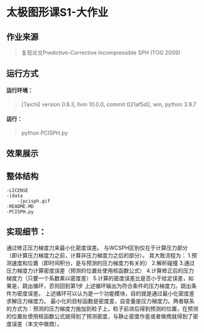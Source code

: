 # 太极图形课S1-大作业

## 作业来源
> 复现论文Predictive-Corrective Incompressible SPH (TOG 2009)

## 运行方式

#### 运行环境：
> [Taichi] version 0.8.3, llvm 10.0.0, commit 021af5d2, win, python 3.9.7

#### 运行：
> python PCISPH.py

## 效果展示
> 

## 整体结构
> 
```
-LICENSE
-|data
	-|pcisph.gif
-README.MD
-PCISPH.py
```

## 实现细节：
通过修正压力梯度力来最小化密度误差。
与WCSPH区别仅在于计算压力部分（即计算压力梯度力之前，计算非压力梯度力之后的部分）。
其大致流程为：
1.预测速度和位置（即时间积分，是与预测的压力梯度力有关的）
2.解析碰撞
3.通过压力梯度力计算密度误差（预测的位置处使用核函数公式）
4.计算修正后的压力梯度力（只要一个系数乘以密度差）
5.计算的密度误差比是否小于给定误差，如果是，跳出循环，否则回到第1步
上述循环输出为符合条件的压力梯度力。跳出条件为密度误差。
上述循环可以认为是一个功能模块，目的就是通过最小化密度差求解压力梯度力。
最小化的目标函数是密度差，自变量是压力梯度力。两者联系的方式为：预测的压力梯度力施加到粒子上，粒子前进后得到预测的位置，在预测的位置处使用核函数公式就得到了预测密度，与静止密度作差或者做商就得到了密度误差（本文中做商）。
